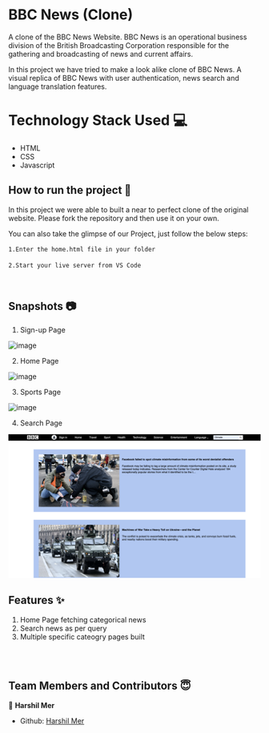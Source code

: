 # BBC News (Clone)

<p>A clone of the BBC News Website. BBC News is an operational business division of the British Broadcasting Corporation responsible for the gathering and broadcasting of news and current affairs.</p>
  
  <p>In this project we have tried to make a look alike clone of BBC News. A visual replica of BBC News with user authentication, news search and language translation features. </p>
  
  # Technology Stack Used 💻
- HTML
- CSS
- Javascript

## How to run the project 📑

In this project we were able to built a near to perfect clone of the original website. Please fork the repository and then use it on your own.

You can also take the glimpse of our Project, just follow the below steps:

    1.Enter the home.html file in your folder

    2.Start your live server from VS Code

<br>

## Snapshots 📷

1. Sign-up Page

  ![image](https://user-images.githubusercontent.com/74674737/146934950-e538ccc2-d36b-4900-bd8d-078010366cf3.png)
  
2. Home Page

  ![image](https://user-images.githubusercontent.com/74674737/146935382-82a4f03d-3f02-4afc-aa02-43c0a21bff1d.png)
  
3. Sports Page

  ![image](https://user-images.githubusercontent.com/74674737/146934878-aaec90c4-ca4b-4c1d-be9a-5baac0dcf129.png)
  
4. Search Page
  
  ![image](https://github.com/harshil2002/BBC_News/blob/9806df41fe72caf472e4e61092a0d9c9f9637f53/images/Search%20Page.png)
  
  
  
  
  
  
## Features ✨

1. Home Page fetching categorical news
2. Search news as per query
3. Multiple specific cateogry pages built
<br/>




<br/>

## Team Members and Contributors 😇

👤 **Harshil Mer**

- Github: [Harshil Mer](https://github.com/harshil2002)




